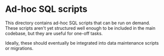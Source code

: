 # Ad-hoc SQL scripts

This directory contains ad-hoc SQL scripts that can be run on demand.
These scripts aren't yet structured well enough to be included in the
main codebase, but they are useful for one-off tasks.

Ideally, these should eventually be integrated into data maintenance scripts
or migrations.
